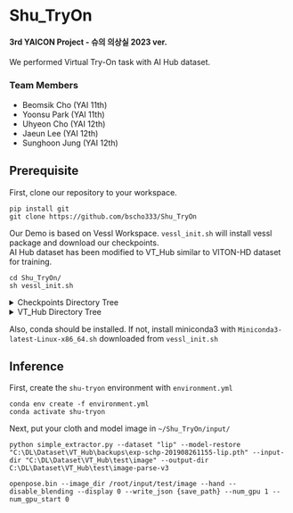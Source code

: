 # Shu_TryOn
#### 3rd YAICON Project - 슈의 의상실 2023 ver.
We performed Virtual Try-On task with AI Hub dataset.
### Team Members
* Beomsik Cho (YAI 11th)  
* Yoonsu Park (YAI 11th)  
* Uhyeon Cho (YAI 12th)  
* Jaeun Lee (YAI 12th)  
* Sunghoon Jung (YAI 12th)

## Prerequisite
First, clone our repository to your workspace.
```shell
pip install git
git clone https://github.com/bscho333/Shu_TryOn
```
Our Demo is based on Vessl Workspace. `vessl_init.sh` will install vessl package and download our checkpoints.  
AI Hub dataset has been modified to VT_Hub similar to VITON-HD dataset for training.
```shell
cd Shu_TryOn/
sh vessl_init.sh
```
<details>
<summary>Checkpoints Directory Tree</summary>

```
checkpoints
 ┣ emasc
 ┃ ┣ checkpoint
 ┃ ┃ ┗ checkpoint-40000
 ┃ ┃ ┃ ┣ pytorch_model.bin
 ┃ ┃ ┃ ┣ pytorch_model_1.bin
 ┃ ┃ ┃ ┣ pytorch_model_2.bin
 ┃ ┃ ┃ ┣ random_states_0.pkl
 ┃ ┃ ┃ ┣ scaler.pt
 ┃ ┃ ┃ ┗ scheduler.bin
 ┃ ┣ imgs_step_10000_paired
 ┃ ┃ ┗ upper_body
 ┃ ┃ ┃ ┣ 00000_00.jpg
 ┃ ┃ ┃ ┣ ...
 ┃ ┃ ┃ ┗ 04392_00.jpg
 ┃ ┣ imgs_step_20000_paired
 ┃ ┃ ┗ upper_body
 ┃ ┃ ┃ ┣ 00000_00.jpg
 ┃ ┃ ┃ ┣ ...
 ┃ ┃ ┃ ┗ 04392_00.jpg
 ┃ ┣ imgs_step_30000_paired
 ┃ ┃ ┗ upper_body
 ┃ ┃ ┃ ┣ 00000_00.jpg
 ┃ ┃ ┃ ┣ ...
 ┃ ┃ ┃ ┗ 04392_00.jpg
 ┃ ┣ imgs_step_40000_paired
 ┃ ┃ ┗ upper_body
 ┃ ┃ ┃ ┣ 00000_00.jpg
 ┃ ┃ ┃ ┣ ...
 ┃ ┃ ┃ ┗ 04392_00.jpg
 ┃ ┣ emasc_10000.pth
 ┃ ┣ emasc_20000.pth
 ┃ ┣ emasc_30000.pth
 ┃ ┗ emasc_40000.pth
 ┣ inversion
 ┃ ┣ checkpoint
 ┃ ┃ ┗ checkpoint-30000
 ┃ ┃ ┃ ┣ optimizer.bin
 ┃ ┃ ┃ ┣ pytorch_model.bin
 ┃ ┃ ┃ ┣ pytorch_model_1.bin
 ┃ ┃ ┃ ┣ pytorch_model_2.bin
 ┃ ┃ ┃ ┣ random_states_0.pkl
 ┃ ┃ ┃ ┣ scaler.pt
 ┃ ┃ ┃ ┗ scheduler.bin
 ┃ ┣ imgs_step_10000_paired
 ┃ ┃ ┗ upper_body
 ┃ ┃ ┃ ┣ 00000_00.jpg
 ┃ ┃ ┃ ┣ ...
 ┃ ┃ ┃ ┗ 04392_00.jpg
 ┃ ┣ imgs_step_15000_paired
 ┃ ┃ ┗ upper_body
 ┃ ┃ ┃ ┣ 00000_00.jpg
 ┃ ┃ ┃ ┣ ...
 ┃ ┃ ┃ ┗ 04392_00.jpg
 ┃ ┣ imgs_step_20000_paired
 ┃ ┃ ┗ upper_body
 ┃ ┃ ┃ ┣ 00000_00.jpg
 ┃ ┃ ┃ ┣ ...
 ┃ ┃ ┃ ┗ 04392_00.jpg
 ┃ ┣ imgs_step_25000_paired
 ┃ ┃ ┗ upper_body
 ┃ ┃ ┃ ┣ 00000_00.jpg
 ┃ ┃ ┃ ┣ ...
 ┃ ┃ ┃ ┗ 04392_00.jpg
 ┃ ┣ imgs_step_30000_paired
 ┃ ┃ ┗ upper_body
 ┃ ┃ ┃ ┣ 00000_00.jpg
 ┃ ┃ ┃ ┣ ...
 ┃ ┃ ┃ ┗ 04392_00.jpg
 ┃ ┣ imgs_step_5000_paired
 ┃ ┃ ┗ upper_body
 ┃ ┃ ┃ ┣ 00000_00.jpg
 ┃ ┃ ┃ ┣ ...
 ┃ ┃ ┃ ┗ 04392_00.jpg
 ┃ ┣ inversion_adapter_10000.pth
 ┃ ┣ inversion_adapter_15000.pth
 ┃ ┣ inversion_adapter_20000.pth
 ┃ ┣ inversion_adapter_25000.pth
 ┃ ┣ inversion_adapter_30000.pth
 ┃ ┗ inversion_adapter_5000.pth
 ┗ tps
 ┃ ┗ 79epoch
 ┃ ┃ ┗ checkpoint_last.pth
```
</details>
<details>
<summary>VT_Hub Directory Tree</summary>

```
VT_Hub
 ┣ test
 ┃ ┣ cloth
 ┃ ┃ ┣ 00000_00.jpg
 ┃ ┃ ┣ ...
 ┃ ┃ ┗ 04392_00.jpg
 ┃ ┣ image
 ┃ ┃ ┣ 00000_00.jpg
 ┃ ┃ ┣ ...
 ┃ ┃ ┗ 04392_00.jpg
 ┃ ┣ image-parse-v3
 ┃ ┃ ┣ 00000_00.png
 ┃ ┃ ┣ ...
 ┃ ┃ ┗ 04392_00.png
 ┃ ┗ openpose_json
 ┃ ┃ ┣ 00000_00_keypoints.json
 ┃ ┃ ┣ ...
 ┃ ┃ ┗ 04392_00_keypoints.json
 ┣ train
 ┃ ┣ cloth
 ┃ ┃ ┣ 00000_00.jpg
 ┃ ┃ ┣ ...
 ┃ ┃ ┗ 18015_00.jpg
 ┃ ┣ image
 ┃ ┃ ┣ 00000_00.jpg
 ┃ ┃ ┣ ...
 ┃ ┃ ┗ 18015_00.jpg
 ┃ ┣ image-parse-v3
 ┃ ┃ ┣ 00000_00.png
 ┃ ┃ ┣ ...
 ┃ ┃ ┗ 18015_00.png
 ┃ ┗ openpose_json
 ┃ ┃ ┣ 00000_00_keypoints.json
 ┃ ┃ ┣ ...
 ┃ ┃ ┗ 18015_00_keypoints.json
 ┣ VT_Hub.zip
 ┣ test_pairs.txt
 ┗ train_pairs.txt
```
</details>

Also, conda should be installed. If not, install miniconda3 with `Miniconda3-latest-Linux-x86_64.sh` downloaded from `vessl_init.sh`

## Inference
First, create the `shu-tryon` environment with `environment.yml`
```shell
conda env create -f environment.yml
conda activate shu-tryon
```
Next, put your cloth and model image in `~/Shu_TryOn/input/`

```shell
python simple_extractor.py --dataset "lip" --model-restore "C:\DL\Dataset\VT_Hub\backups\exp-schp-201908261155-lip.pth" --input-dir "C:\DL\Dataset\VT_Hub\test\image" --output-dir C:\DL\Dataset\VT_Hub\test\image-parse-v3
```

```shell
openpose.bin --image_dir /root/input/test/image --hand --disable_blending --display 0 --write_json {save_path} --num_gpu 1 --num_gpu_start 0
```